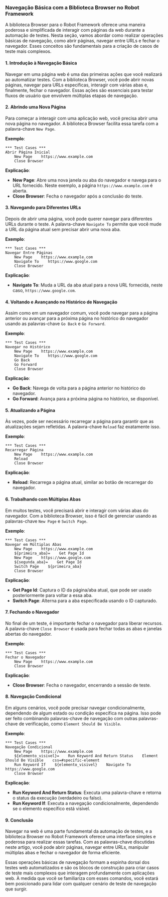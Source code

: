 ### Navegação Básica com a Biblioteca Browser no Robot Framework

A biblioteca Browser para o Robot Framework oferece uma maneira poderosa e simplificada de interagir com páginas da web durante a automação de testes. Nesta seção, vamos abordar como realizar operações básicas de navegação, como abrir páginas, navegar entre URLs e fechar o navegador. Esses conceitos são fundamentais para a criação de casos de teste mais complexos.

#### 1. Introdução à Navegação Básica

Navegar em uma página web é uma das primeiras ações que você realizará ao automatizar testes. Com a biblioteca Browser, você pode abrir novas páginas, navegar para URLs específicas, interagir com várias abas e, finalmente, fechar o navegador. Essas ações são essenciais para testar fluxos de usuário que envolvem múltiplas etapas de navegação.

#### 2. Abrindo uma Nova Página

Para começar a interagir com uma aplicação web, você precisa abrir uma nova página no navegador. A biblioteca Browser facilita essa tarefa com a palavra-chave `New Page`.

**Exemplo**:
```robot
*** Test Cases ***
Abrir Página Inicial
    New Page    https://www.example.com
    Close Browser
```

**Explicação**:
- **New Page**: Abre uma nova janela ou aba do navegador e navega para o URL fornecido. Neste exemplo, a página `https://www.example.com` é aberta.
- **Close Browser**: Fecha o navegador após a conclusão do teste.

#### 3. Navegando para Diferentes URLs

Depois de abrir uma página, você pode querer navegar para diferentes URLs durante o teste. A palavra-chave `Navigate To` permite que você mude a URL da página atual sem precisar abrir uma nova aba.

**Exemplo**:
```robot
*** Test Cases ***
Navegar Entre Páginas
    New Page    https://www.example.com
    Navigate To    https://www.google.com
    Close Browser
```

**Explicação**:
- **Navigate To**: Muda a URL da aba atual para a nova URL fornecida, neste caso, `https://www.google.com`.

#### 4. Voltando e Avançando no Histórico de Navegação

Assim como em um navegador comum, você pode navegar para a página anterior ou avançar para a próxima página no histórico do navegador usando as palavras-chave `Go Back` e `Go Forward`.

**Exemplo**:
```robot
*** Test Cases ***
Navegar no Histórico
    New Page    https://www.example.com
    Navigate To    https://www.google.com
    Go Back
    Go Forward
    Close Browser
```

**Explicação**:
- **Go Back**: Navega de volta para a página anterior no histórico do navegador.
- **Go Forward**: Avança para a próxima página no histórico, se disponível.

#### 5. Atualizando a Página

Às vezes, pode ser necessário recarregar a página para garantir que as atualizações sejam refletidas. A palavra-chave `Reload` faz exatamente isso.

**Exemplo**:
```robot
*** Test Cases ***
Recarregar Página
    New Page    https://www.example.com
    Reload
    Close Browser
```

**Explicação**:
- **Reload**: Recarrega a página atual, similar ao botão de recarregar do navegador.

#### 6. Trabalhando com Múltiplas Abas

Em muitos testes, você precisará abrir e interagir com várias abas do navegador. Com a biblioteca Browser, isso é fácil de gerenciar usando as palavras-chave `New Page` e `Switch Page`.

**Exemplo**:
```robot
*** Test Cases ***
Navegar em Múltiplas Abas
    New Page    https://www.example.com
    ${primeira_aba}=    Get Page Id
    New Page    https://www.google.com
    ${segunda_aba}=    Get Page Id
    Switch Page    ${primeira_aba}
    Close Browser
```

**Explicação**:
- **Get Page Id**: Captura o ID da página/aba atual, que pode ser usado posteriormente para voltar a essa aba.
- **Switch Page**: Alterna para a aba especificada usando o ID capturado.

#### 7. Fechando o Navegador

No final de um teste, é importante fechar o navegador para liberar recursos. A palavra-chave `Close Browser` é usada para fechar todas as abas e janelas abertas do navegador.

**Exemplo**:
```robot
*** Test Cases ***
Fechar o Navegador
    New Page    https://www.example.com
    Close Browser
```

**Explicação**:
- **Close Browser**: Fecha o navegador, encerrando a sessão de teste.

#### 8. Navegação Condicional

Em alguns cenários, você pode precisar navegar condicionalmente, dependendo de algum estado ou condição específica na página. Isso pode ser feito combinando palavras-chave de navegação com outras palavras-chave de verificação, como `Element Should Be Visible`.

**Exemplo**:
```robot
*** Test Cases ***
Navegação Condicional
    New Page    https://www.example.com
    ${elemento_visivel}=    Run Keyword And Return Status    Element Should Be Visible    css=#specific-element
    Run Keyword If    ${elemento_visivel}    Navigate To    https://www.google.com
    Close Browser
```

**Explicação**:
- **Run Keyword And Return Status**: Executa uma palavra-chave e retorna o status da execução (verdadeiro ou falso).
- **Run Keyword If**: Executa a navegação condicionalmente, dependendo se o elemento específico está visível.

#### 9. Conclusão

Navegar na web é uma parte fundamental da automação de testes, e a biblioteca Browser no Robot Framework oferece uma interface simples e poderosa para realizar essas tarefas. Com as palavras-chave discutidas neste artigo, você pode abrir páginas, navegar entre URLs, manipular múltiplas abas e fechar o navegador de forma eficiente.

Essas operações básicas de navegação formam a espinha dorsal dos testes web automatizados e são os blocos de construção para criar casos de teste mais complexos que interagem profundamente com aplicações web. À medida que você se familiariza com esses comandos, você estará bem posicionado para lidar com qualquer cenário de teste de navegação que surgir.